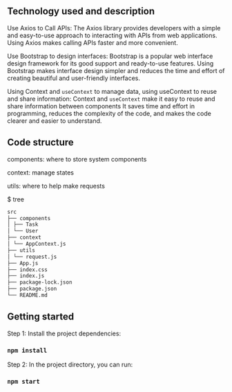 ## Technology used and description

Use Axios to Call APIs: The Axios library provides developers with a simple and easy-to-use approach to interacting with APIs from web applications. Using Axios makes calling APIs faster and more convenient.

Use Bootstrap to design interfaces: Bootstrap is a popular web interface design framework for its good support and ready-to-use features. Using Bootstrap makes interface design simpler and reduces the time and effort of creating beautiful and user-friendly interfaces.

Using Context and `useContext` to manage data, using useContext to reuse and share information: Context and `useContext` make it easy to reuse and share information between components It saves time and effort in programming, reduces the complexity of the code, and makes the code clearer and easier to understand.

## Code structure

components: where to store system components

context: manage states

utils: where to help make requests

$ tree

```bash
src
├── components
│ ├── Task
│ └── User
├── context
│ └── AppContext.js
├── utils
│ └── request.js
├── App.js
├── index.css
├── index.js
├── package-lock.json
├── package.json
└── README.md
```

## Getting started

Step 1: Install the project dependencies:

### `npm install`

Step 2: In the project directory, you can run:

### `npm start`
